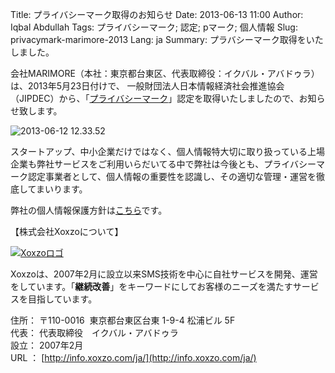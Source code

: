 Title: プライバシーマーク取得のお知らせ
Date: 2013-06-13 11:00
Author: Iqbal Abdullah
Tags: プライバシーマーク; 認定; pマーク; 個人情報
Slug: privacymark-marimore-2013
Lang: ja
Summary: プラバシーマーク取得をいたしました。

会社MARIMORE（本社：東京都台東区、代表取締役：イクバル・アバドゥラ）は、2013年5月23日付けで、
一般財団法人日本情報経済社会推進協会（JIPDEC）から、「[プライバシーマーク](http://privacymark.jp/privacy_mark/about/outline_and_purpose.html "プライバシーマークとは")」認定を取得いたしましたので、お知らせ致します。  

![2013-06-12 12.33.52]({filename}/images/privacy-mark/p-mark-cert-2013.jpg "2013-06-12 12.33.52")

スタートアップ、中小企業だけではなく、個人情報特大切に取り扱っている上場企業も弊社サービスをご利用いらだいてる中で弊社は今後とも、プライバシーマーク認定事業者として、個人情報の重要性を認識し、その適切な管理・運営を徹底してまいります。

弊社の個人情報保護方針は[こちら](http://info.xoxzo.com/ja/privacy-policy/ "Xoxzoの個人情報保護方針")です。  

【株式会社Xoxzoについて】

[![Xoxzoロゴ]({filename}/images/xoxzo-logo-02.png)](http://info.xoxzo.com/ja/)

Xoxzoは、2007年2月に設立以来SMS技術を中心に自社サービスを開発、運営をしています。「**継続改善**」をキーワードにしてお客様のニーズを満たすサービスを目指しています。

住所： 〒110-0016  東京都台東区台東 1-9-4 松浦ビル 5F  
代表： 代表取締役　イクバル・アバドゥラ  
設立： 2007年2月  
URL ： [http://info.xoxzo.com/ja/](http://info.xoxzo.com/ja/)

